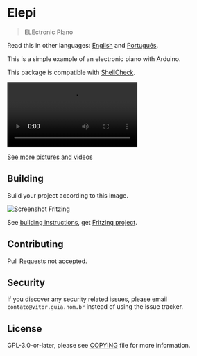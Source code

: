 # Elepi

> ELEctronic PIano

Read this in other languages: [English](README.md) and [Português](LEIA-ME.md).

This is a simple example of an electronic piano with Arduino.

This package is compatible with [ShellCheck](https://github.com/koalaman/shellcheck).

![Screencast](uploads/12ae7ba87c1a28596087380676b12382/screencast.mp4)

[See more pictures and videos](wikis)

## Building

Build your project according to this image.

![Screenshot Fritzing](/wikis/uploads/46c035fce54587334d2b9b10b2f57bda/screenshotFritzing.jpg)

See [building instructions](doc/README.md), get [Fritzing project](uploads/cb460651aaaffca00d06d549e5686ca0/elepi.fzz).

## Contributing

Pull Requests not accepted.

## Security

If you discover any security related issues, please email `contato@vitor.guia.nom.br` instead of using the issue tracker.

## License

GPL-3.0-or-later, please see [COPYING](COPYING) file for more information.
